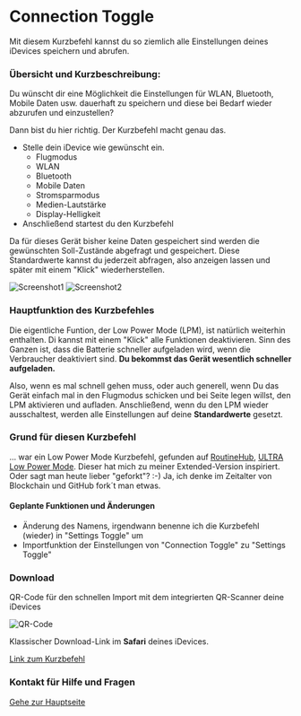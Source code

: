# Connection Toggle

Mit diesem Kurzbefehl kannst du so ziemlich alle Einstellungen deines iDevices speichern und abrufen.

###  Übersicht und Kurzbeschreibung:

Du wünscht dir eine Möglichkeit die Einstellungen für WLAN, Bluetooth, Mobile Daten usw. dauerhaft zu speichern und diese bei Bedarf wieder abzurufen und einzustellen?

Dann bist du hier richtig. Der Kurzbefehl macht genau das.

+ Stelle dein iDevice wie gewünscht ein.
  - Flugmodus
  - WLAN
  - Bluetooth
  - Mobile Daten
  - Stromsparmodus
  - Medien-Lautstärke
  - Display-Helligkeit
+ Anschließend startest du den Kurzbefehl

Da für dieses Gerät bisher keine Daten gespeichert sind werden die gewünschten Soll-Zustände abgefragt und gespeichert.
Diese Standardwerte kannst du jederzeit abfragen, also anzeigen lassen und später mit einem "Klick" wiederherstellen.

![Screenshot1](images/Screenshot_Connection_Toggle1.png?resize=200) ![Screenshot2](images/Screenshot_Connection_Toggle2.png?resize=200)

### Hauptfunktion des Kurzbefehles

Die eigentliche Funtion, der Low Power Mode (LPM), ist natürlich weiterhin enthalten. Di kannst mit einem "Klick" alle Funktionen deaktivieren. Sinn des Ganzen ist, dass die Batterie schneller aufgeladen wird, wenn die Verbraucher deaktiviert sind. **Du bekommst das Gerät wesentlich schneller aufgeladen.**

Also, wenn es mal schnell gehen muss, oder auch generell, wenn Du das Gerät einfach mal in den Flugmodus schicken und bei Seite legen willst, den LPM aktivieren und aufladen. Anschließend, wenn du den LPM wieder ausschaltest, werden alle Einstellungen auf deine **Standardwerte** gesetzt.

### Grund für diesen Kurzbefehl

… war ein Low Power Mode Kurzbefehl, gefunden auf [RoutineHub](https://routinehub.co/), [ULTRA Low Power Mode](https://routinehub.co/shortcut/1887). Dieser hat mich zu meiner Extended-Version inspiriert. Oder sagt man heute lieber "geforkt"? :-) Ja, ich denke im Zeitalter von Blockchain und GitHub fork´t man etwas.

#### Geplante Funktionen und Änderungen

+ Änderung des Namens, irgendwann benenne ich die Kurzbefehl (wieder) in "Settings Toggle" um
+ Importfunktion der Einstellungen von "Connection Toggle" zu "Settings Toggle"


### Download

QR-Code für den schnellen Import mit dem integrierten QR-Scanner deine iDevices

![QR-Code](images//Bild.png?resize=300&classes=caption "Link zum Download / Import in der Kurzbefehle-App")

Klassischer Download-Link im **Safari** deines iDevices.

[Link zum Kurzbefehl](https://www.icloud.com/shortcuts/d69ef57689f040e2bcd59d4496a679cb)

### Kontakt für Hilfe und Fragen

[Gehe zur Hauptseite](https://github.com/P8DFxKfyJB/MeinUpdatKit/blob/master/README.md#kontakt-und-support)
